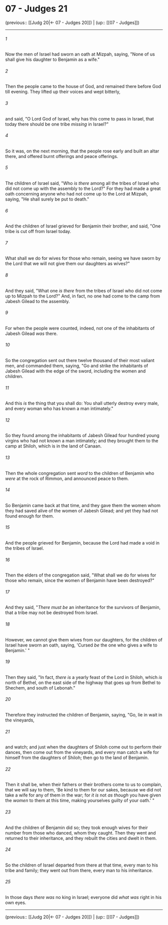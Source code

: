 # 07 - Judges 21

(previous:: [[Judg 20|← 07 - Judges 20]]) | (up:: [[07 - Judges]])

***


###### 1 
Now the men of Israel had sworn an oath at Mizpah, saying, "None of us shall give his daughter to Benjamin as a wife." 

###### 2 
Then the people came to the house of God, and remained there before God till evening. They lifted up their voices and wept bitterly, 

###### 3 
and said, "O Lord God of Israel, why has this come to pass in Israel, that today there should be one tribe _missing_ in Israel?" 

###### 4 
So it was, on the next morning, that the people rose early and built an altar there, and offered burnt offerings and peace offerings. 

###### 5 
The children of Israel said, "Who _is there_ among all the tribes of Israel who did not come up with the assembly to the Lord?" For they had made a great oath concerning anyone who had not come up to the Lord at Mizpah, saying, "He shall surely be put to death." 

###### 6 
And the children of Israel grieved for Benjamin their brother, and said, "One tribe is cut off from Israel today. 

###### 7 
What shall we do for wives for those who remain, seeing we have sworn by the Lord that we will not give them our daughters as wives?" 

###### 8 
And they said, "What one _is there_ from the tribes of Israel who did not come up to Mizpah to the Lord?" And, in fact, no one had come to the camp from Jabesh Gilead to the assembly. 

###### 9 
For when the people were counted, indeed, not one of the inhabitants of Jabesh Gilead _was_ there. 

###### 10 
So the congregation sent out there twelve thousand of their most valiant men, and commanded them, saying, "Go and strike the inhabitants of Jabesh Gilead with the edge of the sword, including the women and children. 

###### 11 
And this _is_ the thing that you shall do: You shall utterly destroy every male, and every woman who has known a man intimately." 

###### 12 
So they found among the inhabitants of Jabesh Gilead four hundred young virgins who had not known a man intimately; and they brought them to the camp at Shiloh, which is in the land of Canaan. 

###### 13 
Then the whole congregation sent _word_ to the children of Benjamin who _were_ at the rock of Rimmon, and announced peace to them. 

###### 14 
So Benjamin came back at that time, and they gave them the women whom they had saved alive of the women of Jabesh Gilead; and yet they had not found enough for them. 

###### 15 
And the people grieved for Benjamin, because the Lord had made a void in the tribes of Israel. 

###### 16 
Then the elders of the congregation said, "What shall we do for wives for those who remain, since the women of Benjamin have been destroyed?" 

###### 17 
And they said, "_There must be_ an inheritance for the survivors of Benjamin, that a tribe may not be destroyed from Israel. 

###### 18 
However, we cannot give them wives from our daughters, for the children of Israel have sworn an oath, saying, 'Cursed _be_ the one who gives a wife to Benjamin.' " 

###### 19 
Then they said, "In fact, _there is_ a yearly feast of the Lord in Shiloh, which _is_ north of Bethel, on the east side of the highway that goes up from Bethel to Shechem, and south of Lebonah." 

###### 20 
Therefore they instructed the children of Benjamin, saying, "Go, lie in wait in the vineyards, 

###### 21 
and watch; and just when the daughters of Shiloh come out to perform their dances, then come out from the vineyards, and every man catch a wife for himself from the daughters of Shiloh; then go to the land of Benjamin. 

###### 22 
Then it shall be, when their fathers or their brothers come to us to complain, that we will say to them, 'Be kind to them for our sakes, because we did not take a wife for any of them in the war; for _it is_ not _as though_ you have given the _women_ to them at this time, making yourselves guilty of your oath.' " 

###### 23 
And the children of Benjamin did so; they took enough wives for their number from those who danced, whom they caught. Then they went and returned to their inheritance, and they rebuilt the cities and dwelt in them. 

###### 24 
So the children of Israel departed from there at that time, every man to his tribe and family; they went out from there, every man to his inheritance. 

###### 25 
In those days _there was_ no king in Israel; everyone did _what was_ right in his own eyes.

***

(previous:: [[Judg 20|← 07 - Judges 20]]) | (up:: [[07 - Judges]])
